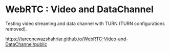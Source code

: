 # WebRTC : Video and DataChannel

Testing video streaming and data channel with TURN (TURN configurations removed).


https://tareqnewazshahriar.github.io/WebRTC-Video-and-DataChannel/public
